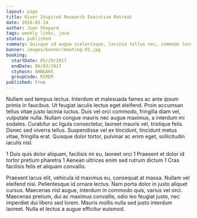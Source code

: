 ```yaml
---
layout: page
title: River Inspired Research Executive Retreat
date: 2016-05-24
author: Juan Shepard
tags: weekly links, java
status: published
summary: Quisque id augue scelerisque, lacinia tellus nec, commodo lorem.
banner: images/banner/meeting-01.jpg
booking:
  startDate: 05/29/2017
  endDate: 06/03/2017
  ctyhocn: AHNGAHX
  groupCode: RIRER
published: true
---
```

Nullam sed tempus lectus. Interdum et malesuada fames ac ante ipsum primis in faucibus. Ut feugiat iaculis lectus eget eleifend. Proin accumsan tellus vitae justo lacinia luctus. Duis vel orci commodo, fringilla diam vel, vulputate nulla. Nullam congue mauris nec augue maximus, a interdum mi sodales. Curabitur ac ligula consectetur, laoreet mauris vel, tristique felis. Donec sed viverra tellus. Suspendisse vel ex tincidunt, tincidunt metus vitae, fringilla erat. Quisque dolor tortor, pulvinar ac enim eget, sollicitudin iaculis nisl.

1 Duis quis dolor aliquam, facilisis mi eu, laoreet orci
1 Praesent et dolor id tortor pretium pharetra
1 Aenean ultrices enim sed rutrum dictum
1 Cras facilisis felis et aliquam convallis.

Praesent lacus elit, vehicula id maximus eu, consequat at massa. Nullam vel eleifend nisi. Pellentesque id ornare lectus. Nam porta dolor in justo aliquet cursus. Maecenas nisl augue, interdum in commodo quis, varius vel orci. Maecenas pretium, dui ac maximus convallis, odio leo feugiat justo, nec imperdiet dui libero sed lorem. Mauris mollis nulla sed justo interdum laoreet. Nulla et lectus a augue efficitur euismod.
